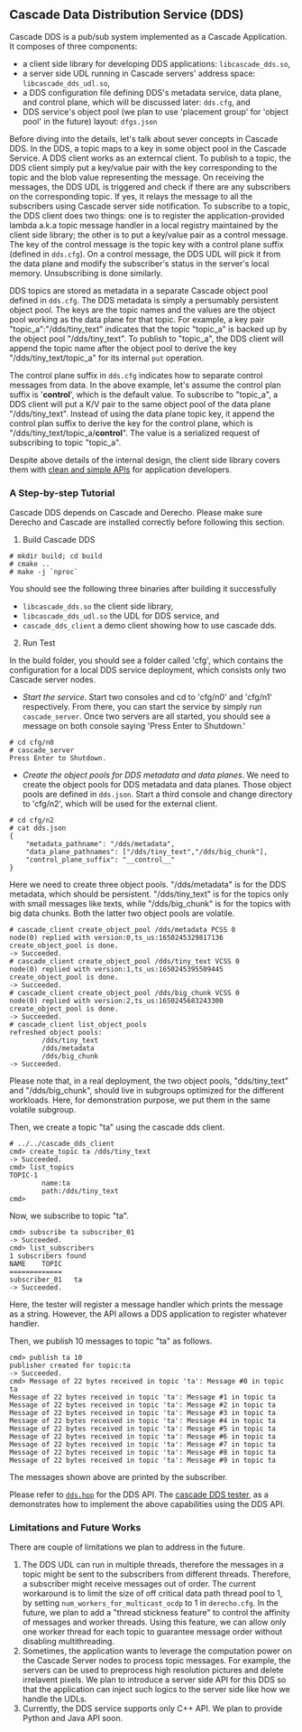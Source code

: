## Cascade Data Distribution Service (DDS)
Cascade DDS is a pub/sub system implemented as a Cascade Application. It composes of three components:
- a client side library for developing DDS applications: `libcascade_dds.so`,
- a server side UDL running in Cascade servers' address space: `libcascade_dds_udl.so`,
- a DDS configuration file defining DDS's metadata service, data plane, and control plane, which will be discussed later: `dds.cfg`, and
- DDS service's object pool (we plan to use 'placement group' for 'object pool' in the future) layout: `dfgs.json`

Before diving into the details, let's talk about sever concepts in Cascade DDS. In the DDS, a topic maps to a key in some object pool in the Cascade Service. A DDS client works as an externcal client. To publish to a topic, the DDS client simply put a key/value pair with the key corresponding to the topic and the blob value representing the message. On receiving the messages, the DDS UDL is triggered and check if there are any subscribers on the corresponding topic. If yes, it relays the message to all the subscribers using Cascade server side notification. To subscribe to a topic, the DDS client does two things: one is to register the application-provided lambda a.k.a topic message handler in a local registry maintained by the client side library; the other is to put a key/value pair as a control message. The key of the control message is the topic key with a control plane suffix (defined in `dds.cfg`). On a control message, the DDS UDL will pick it from the data plane and modify the subscriber's status in the server's local memory. Unsubscribing is done similarly.

DDS topics are stored as metadata in a separate Cascade object pool defined in `dds.cfg`. The DDS metadata is simply a persumably persistent object pool. The keys are the topic names and the values are the object pool working as the data plane for that topic. For example, a key pair "topic_a":"/dds/tiny_text" indicates that the topic "topic_a" is backed up by the object pool "/dds/tiny_text". To publish to "topic_a", the DDS client will append the topic name after the object pool to derive the key "/dds/tiny_text/topic_a" for its internal `put` operation.

The control plane suffix in `dds.cfg` indicates how to separate control messages from data. In the above example, let's assume the control plan suffix is '__control__', which is the default value. To subscribe to "topic_a", a DDS client will put a K/V pair to the same object pool of the data plane "/dds/tiny_text". Instead of using the data plane topic key, it append the control plan suffix to derive the key for the control plane, which is "/dds/tiny_text/topic_a/__control__". The value is a serialized request of subscribing to topic "topic_a".

Despite above details of the internal design, the client side library covers them with [clean and simple APIs](include/cascade_dds/dds.hpp) for application developers.

### A Step-by-step Tutorial
Cascade DDS depends on Cascade and Derecho. Please make sure Derecho and Cascade are installed correctly before following this section.

1) Build Cascade DDS

```
# mkdir build; cd build
# cmake ..
# make -j `nproc`
```
You should see the following three binaries after building it successfully
- `libcascade_dds.so` the client side library,
- `libcascade_dds_udl.so` the UDL for DDS service, and
- `cascade_dds_client` a demo client showing how to use cascade dds.

2) Run Test

In the build folder, you should see a folder called 'cfg', which contains the configuration for a local DDS service deployment, which consists only two Cascade server nodes. 
- *Start the service*. Start two consoles and cd to 'cfg/n0' and 'cfg/n1' respectively. From there, you can start the service by simply run `cascade_server`. Once two servers are all started, you should see a message on both console saying 'Press Enter to Shutdown.'
```
# cd cfg/n0
# cascade_server
Press Enter to Shutdown.
```
- *Create the object pools for DDS metadata and data planes*. We need to create the object pools for DDS metadata and data planes. Those object pools are defined in `dds.json`. Start a third console and change directory to 'cfg/n2', which will be used for the external client.
```
# cd cfg/n2
# cat dds.json
{
    "metadata_pathname": "/dds/metadata",
    "data_plane_pathnames": ["/dds/tiny_text","/dds/big_chunk"],
    "control_plane_suffix": "__control__"
}
```
Here we need to create three object pools. "/dds/metadata" is for the DDS metadata, which should be persistent. "/dds/tiny_text" is for the topics only with small messages like texts, while "/dds/big_chunk" is for the topics with big data chunks. Both the latter two object pools are volatile.
```
# cascade_client create_object_pool /dds/metadata PCSS 0
node(0) replied with version:0,ts_us:1650245329817136
create_object_pool is done.
-> Succeeded.
# cascade_client create_object_pool /dds/tiny_text VCSS 0
node(0) replied with version:1,ts_us:1650245395509445
create_object_pool is done.
-> Succeeded.
# cascade_client create_object_pool /dds/big_chunk VCSS 0
node(0) replied with version:2,ts_us:1650245683243300
create_object_pool is done.
-> Succeeded.
# cascade_client list_object_pools
refreshed object pools:
        /dds/tiny_text
        /dds/metadata
        /dds/big_chunk
-> Succeeded.
```
Please note that, in a real deployment, the two object pools, "dds/tiny_text" and "/dds/big_chunk", should live in subgroups optimized for the different workloads. Here, for demonstration purpose, we put them in the same volatile subgroup.

Then, we create a topic "ta" using the cascade dds client.
```
# ../../cascade_dds_client
cmd> create_topic ta /dds/tiny_text
-> Succeeded.
cmd> list_topics
TOPIC-1
        name:ta
        path:/dds/tiny_text
cmd> 
```
Now, we subscribe to topic "ta".
```
cmd> subscribe ta subscriber_01 
-> Succeeded.
cmd> list_subscribers
1 subscribers found
NAME    TOPIC
=============
subscriber_01   ta
-> Succeeded.
```
Here, the tester will register a message handler which prints the message as a string. However, the API allows a DDS application to register whatever handler.

Then, we publish 10 messages to topic "ta" as follows.
```
cmd> publish ta 10
publisher created for topic:ta
-> Succeeded.
cmd> Message of 22 bytes received in topic 'ta': Message #0 in topic ta
Message of 22 bytes received in topic 'ta': Message #1 in topic ta
Message of 22 bytes received in topic 'ta': Message #2 in topic ta
Message of 22 bytes received in topic 'ta': Message #3 in topic ta
Message of 22 bytes received in topic 'ta': Message #4 in topic ta
Message of 22 bytes received in topic 'ta': Message #5 in topic ta
Message of 22 bytes received in topic 'ta': Message #6 in topic ta
Message of 22 bytes received in topic 'ta': Message #7 in topic ta
Message of 22 bytes received in topic 'ta': Message #8 in topic ta
Message of 22 bytes received in topic 'ta': Message #9 in topic ta
```
The messages shown above are printed by the subscriber.

Please refer to [`dds.hpp`](include/cascade_dds/dds.hpp) for the DDS API. The [cascade DDS tester](src/client.cpp), as a  demonstrates how to implement the above capabilities using the DDS API.

### Limitations and Future Works
There are couple of limitations we plan to address in the future.
1) The DDS UDL can run in multiple threads, therefore the messages in a topic might be sent to the subscribers from different threads. Therefore, a subscriber might receive messages out of order. The current workaround is to limit the size of off critical data path thread pool to 1, by setting `num_workers_for_multicast_ocdp` to 1 in `derecho.cfg`. In the future, we plan to add a "thread stickness feature" to control the affinity of messages and worker threads. Using this feature, we can allow only one worker thread for each topic to guarantee message order without disabling multithreading. 
2) Sometimes, the application wants to leverage the computation power on the Cascade Server nodes to process topic messages. For example, the servers can be used to preprocess high resolution pictures and delete irrelavent pixels. We plan to introduce a server side API for this DDS so that the application can inject such logics to the server side like how we handle the UDLs.
3) Currently, the DDS service supports only C++ API. We plan to provide Python and Java API soon. 
